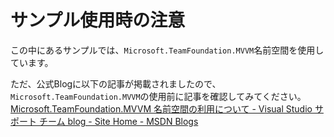 # サンプル使用時の注意

この中にあるサンプルでは、`Microsoft.TeamFoundation.MVVM`名前空間を使用しています。

ただ、公式Blogに以下の記事が掲載されましたので、`Microsoft.TeamFoundation.MVVM`の使用前に記事を確認してみてください。  
[Microsoft.TeamFoundation.MVVM 名前空間の利用について - Visual Studio サポート チーム blog - Site Home - MSDN Blogs](http://blogs.msdn.com/b/jpvsblog/archive/2015/12/07/mvvm.aspx)
